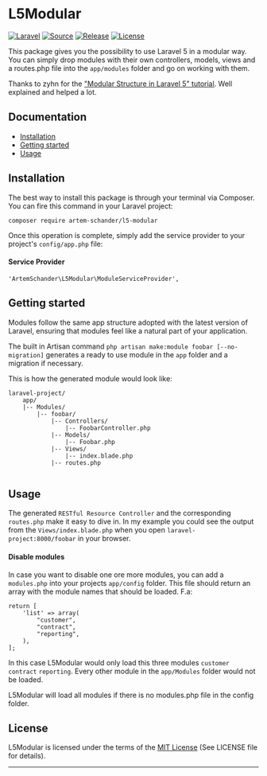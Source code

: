 # L5Modular
[![Laravel](https://img.shields.io/badge/laravel-5-orange.svg?style=flat-square)](http://laravel.com)
[![Source](https://img.shields.io/badge/source-Artem_Schander-blue.svg?style=flat-square)](https://github.com/Artem-Schander/L5Modular)
[![Release](https://img.shields.io/github/release/qubyte/rubidium.svg?style=flat-square)](https://github.com/Artem-Schander/L5Modular/releases)
[![License](http://img.shields.io/badge/license-MIT-brightgreen.svg?style=flat-square)](http://opensource.org/licenses/MIT)

This package gives you the possibility to use Laravel 5 in a modular way.
You can simply drop modules with their own controllers, models, views and a routes.php file into the `app/modules` folder and go on working with them.

Thanks to zyhn for the ["Modular Structure in Laravel 5" tutorial](http://ziyahanalbeniz.blogspot.com.tr/2015/03/modular-structure-in-laravel-5.html). Well explained and helped a lot.

## Documentation

* [Installation](#installation)
* [Getting started](#getting-started)
* [Usage](#usage)


<a name="installation"></a>
## Installation

The best way to install this package is through your terminal via Composer.
You can fire this command in your Laravel project:

```
composer require artem-schander/l5-modular
```

Once this operation is complete, simply add the service provider to your project's `config/app.php` file:

#### Service Provider
```
'ArtemSchander\L5Modular\ModuleServiceProvider',
```

<a name="getting-started"></a>
## Getting started

Modules follow the same app structure adopted with the latest version of Laravel, ensuring that modules feel like a natural part of your application.

The built in Artisan command `php artisan make:module foobar [--no-migration]` generates a ready to use module in the `app` folder and a migration if necessary.

This is how the generated module would look like:
```
laravel-project/
    app/
    |-- Modules/
        |-- foobar/
            |-- Controllers/
                |-- FoobarController.php
            |-- Models/
                |-- Foobar.php
            |-- Views/
                |-- index.blade.php
            |-- routes.php
                
```

<a name="usage"></a>
## Usage

The generated `RESTful Resource Controller` and the corresponding `routes.php` make it easy to dive in. In my example you could see the output from the `Views/index.blade.php` when you open `laravel-project:8000/foobar` in your browser.


#### Disable modules
In case you want to disable one ore more modules, you can add a `modules.php` into your projects `app/config` folder. This file should return an array with the module names that should be loaded.
F.a:
```
return [
    'list' => array(
        "customer",
        "contract",
        "reporting",
    ),
];
```
In this case L5Modular would only load this three modules `customer` `contract` `reporting`. Every other module in the `app/Modules` folder would not be loaded.

L5Modular will load all modules if there is no modules.php file in the config folder.


## License

L5Modular is licensed under the terms of the [MIT License](http://opensource.org/licenses/MIT)
(See LICENSE file for details).

---